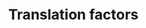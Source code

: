 ---
annotations:
- id: PW:0000101
  parent: regulatory pathway
  type: Pathway Ontology
  value: translation pathway
authors:
- MaintBot
- MirellaKalafati
- Eweitz
description: ''
last-edited: 2021-05-24
organisms:
- Gallus gallus
redirect_from:
- /index.php/Pathway:WP742
- /instance/WP742
revision: null
schema-jsonld:
- '@context': https://schema.org/
  '@id': https://wikipathways.github.io/pathways/WP742.html
  '@type': Dataset
  creator:
    '@type': Organization
    name: WikiPathways
  description: ''
  keywords:
  - EEF1A1
  - EEF1A2
  - EEF1D
  - EEF1G
  - EEF2
  - EEF2K
  - EIF1
  - EIF1AX
  - EIF2AK1
  - EIF2AK2
  - EIF2AK3
  - EIF2B1
  - EIF2B2
  - EIF2B3
  - EIF2B4
  - EIF2B5
  - EIF2S1
  - EIF2S2
  - EIF2S3
  - EIF3A
  - EIF3D
  - EIF3E
  - EIF3F
  - EIF3G
  - EIF3H
  - EIF3I
  - EIF3J
  - EIF3S8
  - EIF3S9
  - EIF4A1
  - EIF4A2
  - EIF4B
  - EIF4E
  - EIF4EBP1
  - EIF4EBP2
  - EIF4EBP3
  - EIF4G1
  - EIF4G3
  - EIF4H
  - EIF5
  - EIF5A
  - EIF5B
  - EIF6
  - ETF1
  - GSPT2
  - KIAA0664
  - PAIP1
  - RCJMB04_27j6
  - RCJMB04_32c11
  - RCJMB04_7l20
  license: CC0
  name: Translation factors
seo: CreativeWork
title: Translation factors
wpid: WP742
---